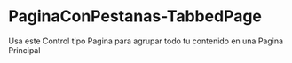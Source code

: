 # PaginaConPestanas-TabbedPage
 Usa este Control tipo Pagina para agrupar todo tu contenido en una Pagina Principal
